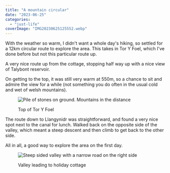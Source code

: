 ```yaml
---
title: "A mountain circular"
date: "2023-06-25"
categories: 
  - "just-life"
coverImage: "IMG20230625125552.webp"
---
```


With the weather so warm, I didn't want a whole day's hiking, so settled for a 12km circular route to explore the area. This takes in Tor Y Foel, which I've done before but not this particular route up.

A very nice route up from the cottage, stopping half way up with a nice view of Talybont reservoir.

On getting to the top, it was still very warm at 550m, so a chance to sit and admire the view for a while (not something you do often in the usual cold and wet of welsh mountains).

<figure>

![Pile of stones on ground. Mountains in the distance](images/IMG20230625115809-1024x638.webp)

<figcaption>

Top of Tor Y Foel

</figcaption>

</figure>

The route down to Llangynidr was straightforward, and found a very nice spot next to the canal for lunch. Walked back on the opposite side of the valley, which meant a steep descent and then climb to get back to the other side.

All in all, a good way to explore the area on the first day.

<figure>

![Steep sided valley with a narrow road on the right side](images/IMG20230626112810-1024x768.webp)

<figcaption>

Valley leading to holiday cottage

</figcaption>

</figure>
